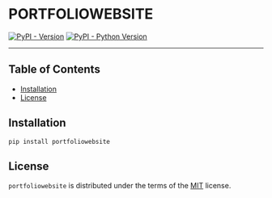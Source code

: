 # PORTFOLIOWEBSITE

[![PyPI - Version](https://img.shields.io/pypi/v/portfoliowebsite.svg)](https://pypi.org/project/portfoliowebsite)
[![PyPI - Python Version](https://img.shields.io/pypi/pyversions/portfoliowebsite.svg)](https://pypi.org/project/portfoliowebsite)

-----

## Table of Contents

- [Installation](#installation)
- [License](#license)

## Installation

```console
pip install portfoliowebsite
```

## License

`portfoliowebsite` is distributed under the terms of the [MIT](https://spdx.org/licenses/MIT.html) license.
